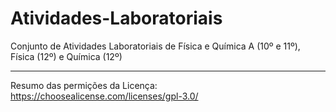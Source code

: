 # Atividades-Laboratoriais
 Conjunto de Atividades Laboratoriais de Física e Química A (10º e 11º), Física (12º) e Química (12º)

---
Resumo das permições da Licença: https://choosealicense.com/licenses/gpl-3.0/
